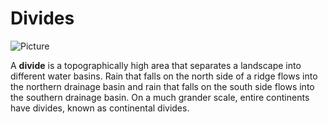 # Divides



![Picture](https://www.opengeography.org/uploads/1/7/4/1/17412073/_573298725.gif)

 A **divide** is a topographically high area that separates a landscape into different water basins. Rain that falls on the north side of a ridge flows into the northern drainage basin and rain that falls on the south side flows into the southern drainage basin. On a much grander scale, entire continents have divides, known as continental divides. 

